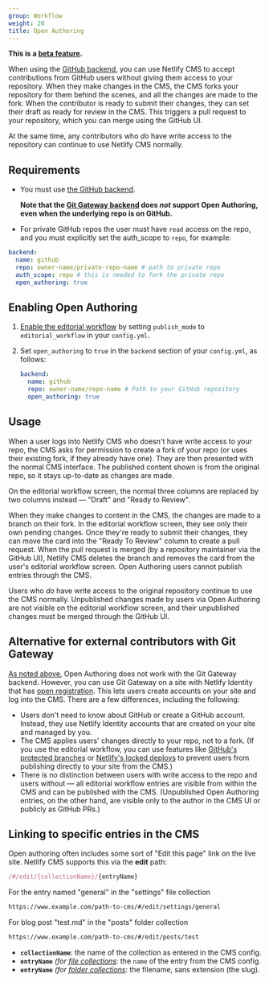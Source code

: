 ```yaml
---
group: Workflow
weight: 20
title: Open Authoring
---
```

**This is a [beta feature](/docs/beta-features#open-authoring).**

When using the [GitHub backend](/docs/github-backend), you can use Netlify CMS to accept contributions from GitHub users without giving them access to your repository. When they make changes in the CMS, the CMS forks your repository for them behind the scenes, and all the changes are made to the fork. When the contributor is ready to submit their changes, they can set their draft as ready for review in the CMS. This triggers a pull request to your repository, which you can merge using the GitHub UI.

At the same time, any contributors who *do* have write access to the repository can continue to use Netlify CMS normally.

## Requirements

* You must use [the GitHub backend](/docs/github-backend).

  **Note that the [Git Gateway backend](/docs/git-gateway-backend/#git-gateway-with-netlify-identity) does *not* support Open Authoring, even when the underlying repo is on GitHub.**
* For private GitHub repos the user must have `read` access on the repo, and you must explicitly set the auth_scope to `repo`, for example:

```yaml
backend:
  name: github
  repo: owner-name/private-repo-name # path to private repo
  auth_scope: repo # this is needed to fork the private repo
  open_authoring: true
``` 

## Enabling Open Authoring

1. [Enable the editorial workflow](/docs/configuration-options/#publish-mode) by setting `publish_mode` to `editorial_workflow` in your `config.yml`.
2. Set `open_authoring` to `true` in the `backend` section of your `config.yml`, as follows:

   ```yaml
   backend:
     name: github
     repo: owner-name/repo-name # Path to your GitHub repository
     open_authoring: true
   ```

## Usage

When a user logs into Netlify CMS who doesn't have write access to your repo, the CMS asks for permission to create a fork of your repo (or uses their existing fork, if they already have one). They are then presented with the normal CMS interface. The published content shown is from the original repo, so it stays up-to-date as changes are made.

On the editorial workflow screen, the normal three columns are replaced by two columns instead — "Draft" and "Ready to Review".

When they make changes to content in the CMS, the changes are made to a branch on their fork. In the editorial workflow screen, they see only their own pending changes. Once they're ready to submit their changes, they can move the card into the "Ready To Review" column to create a pull request. When the pull request is merged (by a repository maintainer via the GitHub UI), Netlify CMS deletes the branch and removes the card from the user's editorial workflow screen. Open Authoring users cannot publish entries through the CMS.

Users who *do* have write access to the original repository continue to use the CMS normally. Unpublished changes made by users via Open Authoring are not visible on the editorial workflow screen, and their unpublished changes must be merged through the GitHub UI.

## Alternative for external contributors with Git Gateway

[As noted above](#requirements), Open Authoring does not work with the Git Gateway backend. However, you can use Git Gateway on a site with Netlify Identity that has [open registration](https://www.netlify.com/docs/identity/#adding-identity-users). This lets users create accounts on your site and log into the CMS. There are a few differences, including the following:

* Users don't need to know about GitHub or create a GitHub account. Instead, they use Netlify Identity accounts that are created on your site and managed by you.
* The CMS applies users' changes directly to your repo, not to a fork. (If you use the editorial workflow, you can use features like [GitHub's protected branches](https://help.github.com/en/articles/about-protected-branches) or [Netlify's locked deploys](https://www.netlify.com/docs/locked-deploys/) to prevent users from publishing directly to your site from the CMS.)
* There is no distinction between users with write access to the repo and users without — all editorial workflow entries are visible from within the CMS and can be published with the CMS. (Unpublished Open Authoring entries, on the other hand, are visible only to the author in the CMS UI or publicly as GitHub PRs.)

## Linking to specific entries in the CMS

Open authoring often includes some sort of "Edit this page" link on the live site. Netlify CMS supports this via the **edit** path:

```js
/#/edit/{collectionName}/{entryName}
```

For the entry named "general" in the "settings" file collection

```html
https://www.example.com/path-to-cms/#/edit/settings/general
```

For blog post "test.md" in the "posts" folder collection

```html
https://www.example.com/path-to-cms/#/edit/posts/test
```

* **`collectionName`**: the name of the collection as entered in the CMS config.
* **`entryName`** *(for [file collections](/docs/collection-types/#file-collections)*: the `name` of the entry from the CMS config.
* **`entryName`** *(for [folder collections](/docs/collection-types/#folder-collections)*: the filename, sans extension (the slug).
